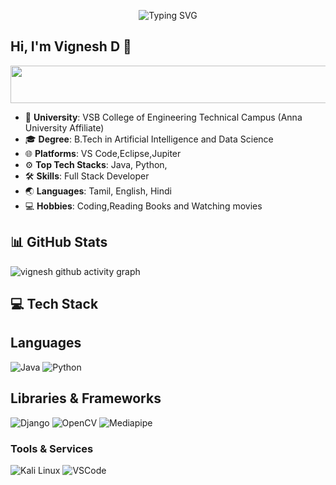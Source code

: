 <p align="center">
  <img src="https://readme-typing-svg.herokuapp.com/?font=Josefin+Sans&weight=700&size=46&pause=1000&color=1E90FF&vCenter=true&width=800&lines=Hey+There+I'm+Vignesh;+AI+%26+Data+Science;Self-Taught+What+We+Do+;Researcher:+Always+Asking+Why;Exploitation:+My+Secret+Weapon;Life+and+the+Network!" alt="Typing SVG"/>
</p>

## Hi, I'm Vignesh D 👋

<p align="center">
    <img src="https://img.shields.io/badge/Self--Taught_Software_Engineer_%26_Cybersecurity_Enthusiast-1E90FF?style=for-the-badge&logoColor=white" alt="Self-Taught Software Engineer & Cybersecurity Enthusiast" width="3000" height="60"/>
</p>

- 🏫 **University**: VSB College of Engineering Technical Campus (Anna University Affiliate)
- 🎓 **Degree**: B.Tech in Artificial Intelligence and Data Science
- 🌐 **Platforms**: VS Code,Eclipse,Jupiter
- ⚙️ **Top Tech Stacks**: Java, Python, 
- 🛠️ **Skills**: Full Stack Developer
- 🌏 **Languages**: Tamil, English, Hindi
- 💻 **Hobbies**: Coding,Reading Books and Watching movies

## 📊 GitHub Stats
</div>

<!-- Contribution Graph -->
![vignesh github activity graph](https://github-readme-activity-graph.vercel.app/graph?username=vk3005&theme=github-compact&v=20241107101720)

<!-- Tech Stack -->
## 💻 Tech Stack

## Languages
![Java](https://img.shields.io/badge/java-%23ED8B00.svg?style=for-the-badge&logo=java&logoColor=white) 
![Python](https://img.shields.io/badge/python-3670A0?style=for-the-badge&logo=python&logoColor=ffdd54) 

## Libraries & Frameworks
![Django](https://img.shields.io/badge/django-%23092E20.svg?style=for-the-badge&logo=django&logoColor=white) 
![OpenCV](https://img.shields.io/badge/OpenCV-%23white.svg?style=for-the-badge&logo=opencv&logoColor=%23white) 
![Mediapipe](https://img.shields.io/badge/Mediapipe-%23000000.svg?style=for-the-badge&logo=mediapipe&logoColor=%23white) 

### Tools & Services

![Kali Linux](https://img.shields.io/badge/Kali%20Linux-557C93?style=for-the-badge&logo=kali-linux&logoColor=white)
![VSCode](https://img.shields.io/badge/VSCode-0078D4?style=for-the-badge&logo=visual%20studio%20code&logoColor=white)
